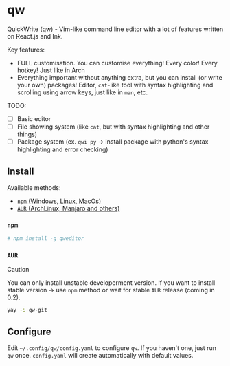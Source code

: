 # qw

QuickWrite (qw) - Vim-like command line editor with a lot of features written on React.js and Ink.

Key features:
- FULL customisation. You can customise everything! Every color! Every hotkey! Just like in Arch
- Everything important without anything extra, but you can install (or write your own) packages! Editor, `cat`-like tool with syntax highlighting and scrolling using arrow keys, just like in `man`, etc.

TODO:
- [ ] Basic editor
- [ ] File showing system (like `cat`, but with syntax highlighting and other things)
- [ ] Package system (ex. `qwi py` -> install package with python's syntax highlighting and error checking)

## Install

Available methods:
- [`npm` (Windows, Linux, MacOs)](#npm)
- [`AUR` (ArchLinux, Manjaro and others)](#aur)

### `npm`

```bash
# npm install -g qweditor
```

### `AUR`

> [!CAUTION]
> You can only install unstable developerment version. If you want to install stable version -> use `npm` method or wait for stable `AUR` release (coming in 0.2).

```bash
yay -S qw-git
```

## Configure

Edit `~/.config/qw/config.yaml` to configure `qw`. If you haven't one, just run `qw` once. `config.yaml` will create automatically with default values.
